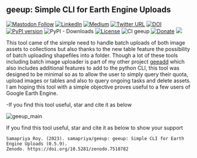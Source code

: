 ## geeup: Simple CLI for Earth Engine Uploads

[![Mastodon Follow](https://img.shields.io/mastodon/follow/109627075086849826?domain=https%3A%2F%2Fmapstodon.space%2F)](https://mapstodon.space/@samapriya)
[![LinkedIn](https://img.shields.io/badge/LinkedIn-0077B5?style=plastic&logo=linkedin&logoColor=white)](https://www.linkedin.com/in/samapriya/)
[![Medium](https://img.shields.io/badge/Medium-12100E?style=flat&logo=medium&logoColor=white)](https://medium.com/@samapriyaroy)
[![Twitter URL](https://img.shields.io/twitter/follow/samapriyaroy?style=social)](https://twitter.com/intent/follow?screen_name=samapriyaroy)
[![DOI](https://zenodo.org/badge/DOI/10.5281/zenodo.7518782.svg)](https://doi.org/10.5281/zenodo.7518782)
[![PyPI version](https://badge.fury.io/py/geeup.svg)](https://badge.fury.io/py/geeup)
![PyPI - Downloads](https://img.shields.io/pypi/dm/geeup)
[![License](https://img.shields.io/badge/License-Apache%202.0-blue.svg)](https://opensource.org/licenses/Apache-2.0)
![CI geeup](https://github.com/samapriya/geeup/workflows/CI%20geeup/badge.svg)
[![Donate](https://img.shields.io/badge/Donate-Buy%20me%20a%20Chai-teal)](https://www.buymeacoffee.com/samapriya)
[![](https://img.shields.io/static/v1?label=Sponsor&message=%E2%9D%A4&logo=GitHub&color=%23fe8e86)](https://github.com/sponsors/samapriya)


This tool came of the simple need to handle batch uploads of both image assets to collections but also thanks to the new table feature the possibility of batch uploading shapefiles into a folder. Though a lot of these tools including batch image uploader is part of my other project [geeadd](https://github.com/samapriya/gee_asset_manager_addon) which also includes additional features to add to the python CLI, this tool was designed to be minimal so as to allow the user to simply query their quota, upload images or tables and also to query ongoing tasks and delete assets. I am hoping this tool with a simple objective proves useful to a few users of Google Earth Engine.

-If you find this tool useful, star and cite it as below


![geeup_main](https://user-images.githubusercontent.com/6677629/147896906-5b421ba5-de0d-47de-bb88-e4a0edce6528.png)


If you find this tool useful, star and cite it as below to show your support

```
Samapriya Roy. (2023). samapriya/geeup: geeup: Simple CLI for Earth Engine Uploads (0.5.9).
Zenodo. https://doi.org/10.5281/zenodo.7518782
```
